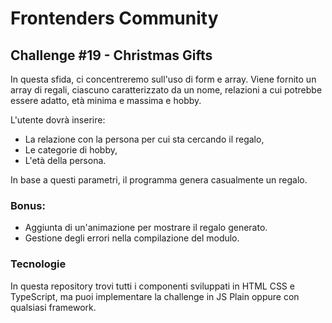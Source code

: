 # Frontenders Community

## Challenge #19 - Christmas Gifts
In questa sfida, ci concentreremo sull'uso di form e array. Viene fornito un array di regali, ciascuno caratterizzato da un nome, relazioni a cui potrebbe essere adatto, età minima e massima e hobby.

L'utente dovrà inserire:
- La relazione con la persona per cui sta cercando il regalo,
- Le categorie di hobby,
- L'età della persona.

In base a questi parametri,  il programma genera casualmente un regalo.

### Bonus:
- Aggiunta di un'animazione per mostrare il regalo generato.
- Gestione degli errori nella compilazione del modulo.


### Tecnologie
In questa repository trovi tutti i componenti sviluppati in HTML CSS e TypeScript, ma puoi implementare la challenge in JS Plain oppure con qualsiasi framework.

